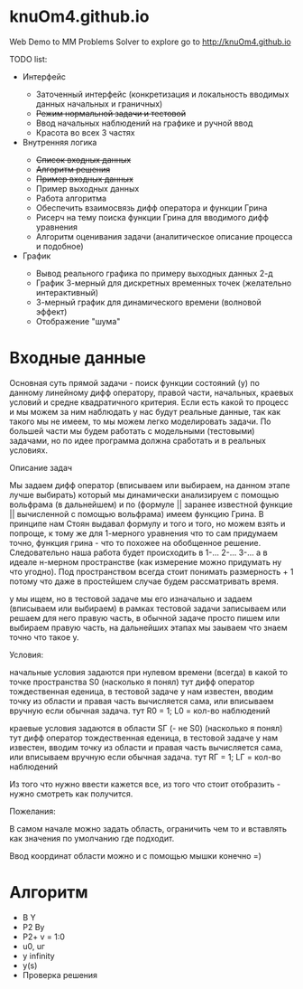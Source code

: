 # knuOm4.github.io
Web Demo to MM Problems Solver
to explore go to http://knuOm4.github.io

TODO list:
<ul>
<li>Интерфейс</li>
  <ul>
    <li>Заточенный интерфейс (конкретизация и локальность вводимых данных начальных и граничных)</li>
    <li><strike>Режим нормальной задачи и тестовой</strike></li>
    <li>Ввод начальных наблюдений на графике и ручной ввод</li>
    <li>Красота во всех 3 частях</li>
  </ul>
<li>Внутренняя логика</li>
  <ul>
    <li><strike>Список входных данных</strike></li>
    <li><strike>Алгоритм решения</strike></li>
    <li><strike>Пример входных данных</strike></li>
    <li>Пример выходных данных</li>
    <li>Работа алгоритма</li>
    <li>Обеспечить взаимосвязь дифф оператора и функции Грина</li>
    <li>Рисерч на тему поиска функции Грина для вводимого дифф уравнения</li>
    <li>Алгоритм оценивания задачи (аналитическое описание процесса и подобное)</li>
  </ul>
<li>График</li>
  <ul>
    <li>Вывод реального графика по примеру выходных данных 2-д</li>
    <li>График 3-мерный для дискретных временных точек (желательно интерактивный)</li>
    <li>3-мерный график для динамического времени (волновой эффект)</li>
    <li>Отображение "шума"</li>
  </ul>
</ul>

<h1>Входные данные</h1>
<p>Основная суть прямой задачи - поиск функции состояний (у) по данному линейному дифф оператору, правой части, начальных, краевых условий и средне квадратичного критерия. Если есть какой то процесс и мы можем за ним наблюдать у нас будут реальные данные, так как такого мы не имеем, то мы можем легко моделировать задачи. По большей части мы будем работать с модельными (тестовыми) задачами, но по идее программа должна сработать и в реальных условиях.</p>
<p>Описание задач</p>
<p>Мы задаем дифф оператор (вписываем или выбираем, на данном этапе лучше выбирать) который мы динамически анализируем с помощью вольфрама (в дальнейшем) и по (формуле || заранее известной функцие || вычисленной с помощью вольфрама) имеем функцию Грина. В принципе нам Стоян выдавал формулу и того и того, но можем взять и попроще, к тому же для 1-мерного уравнения что то сам придумаем точно, функция грина - что то похожее на обобщенное решение. Следовательно наша работа будет происходить в 1-... 2-... 3-... а в идеале н-мерном пространстве (как измерение можно придумать ну что угодно). Под пространством всегда стоит понимать размерность + 1 потому что даже в простейшем случае будем рассматривать время.</p>
<p>у мы ищем, но в тестовой задаче мы его изначально и задаем (вписываем или выбираем) в рамках тестовой задачи записываем или решаем для него правую часть, в обычной задаче просто пишем или выбираем правую часть, на дальнейших этапах мы заываем что знаем точно что такое у.</p>
<p>Условия:</p>
<p>начальные условия задаются при нулевом времени (всегда) в какой то точке пространства S0 (насколько я понял) тут дифф оператор тождественная еденица, в тестовой задаче у нам известен, вводим точку из области и правая часть вычисляется сама, или вписываем вручную если обычная задача. тут R0 = 1; L0 = кол-во наблюдений</p>
<p>краевые условия задаются в области SГ (- не S0) (насколько я понял) тут дифф оператор тождественная еденица, в тестовой задаче у нам известен, вводим точку из области и правая часть вычисляется сама, или вписываем вручную если обычная задача. тут RГ = 1; LГ = кол-во наблюдений</p>
<p>Из того что нужно ввести кажется все, из того что стоит отобразить - нужно смотреть как получится.</p>
<p>Пожелания:</p>
<p>В самом начале можно задать область, ограничить чем то и вставлять как значения по умолчанию где подходит.</p>
<p>Ввод координат области можно и с помощью мышки конечно =)</p>
<h1>Алгоритм</h1>
<ul>
<li>B Y</li>
<li>P2 By</li>
<li>P2+ v = 1:0</li>
<li>u0, uг</li>
<li>y infinity</li>
<li>y(s)</li>
<li>Проверка решения</li>
</ul>
